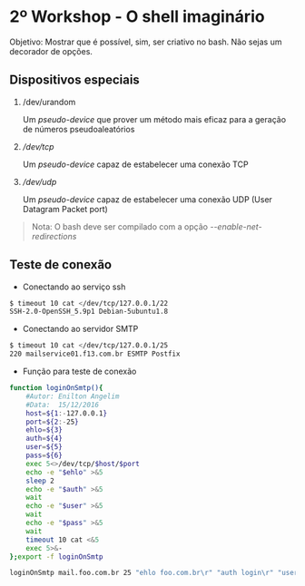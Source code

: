 # 2º Workshop - O shell imaginário

Objetivo: Mostrar que é possível, sim, ser criativo no bash. Não sejas um decorador de opções.

## Dispositivos especiais

1. /dev/urandom

    Um *pseudo-device* que prover um método mais eficaz  para a geração de números pseudoaleatórios

2. *_/dev/tcp_*

    Um *pseudo-device* capaz de estabelecer uma conexão TCP

3. *_/dev/udp_*

    Um *pseudo-device* capaz de estabelecer uma conexão UDP (User Datagram Packet port)


> Nota: O bash deve ser compilado com a opção *--enable-net-redirections*

## Teste de conexão

+ Conectando ao serviço ssh

```bash
$ timeout 10 cat </dev/tcp/127.0.0.1/22
SSH-2.0-OpenSSH_5.9p1 Debian-5ubuntu1.8
```

+ Conectando ao servidor SMTP

```bash
$ timeout 10 cat </dev/tcp/127.0.0.1/25
220 mailservice01.f13.com.br ESMTP Postfix
```

+ Função para teste de conexão

```bash
function loginOnSmtp(){
    #Autor: Enilton Angelim
    #Data:  15/12/2016
    host=${1:-127.0.0.1}
    port=${2:-25}
    ehlo=${3}
    auth=${4}
    user=${5}
    pass=${6}
    exec 5<>/dev/tcp/$host/$port
    echo -e "$ehlo" >&5
    sleep 2
    echo -e "$auth" >&5
    wait
    echo -e "$user" >&5
    wait
    echo -e "$pass" >&5
    wait
    timeout 10 cat <&5
    exec 5>&-
};export -f loginOnSmtp

loginOnSmtp mail.foo.com.br 25 "ehlo foo.com.br\r" "auth login\r" "usernameBase64\r" "passwordBase64\r"
```


